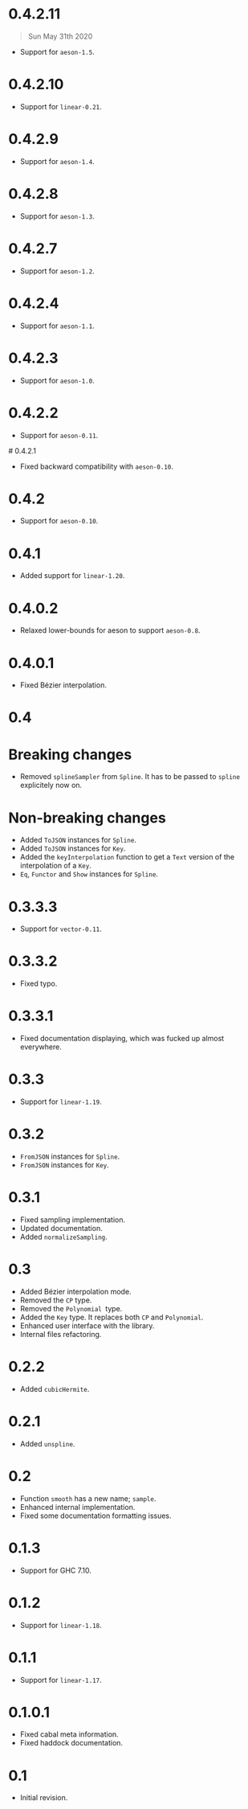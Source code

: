 # 0.4.2.11

> Sun May 31th 2020

- Support for `aeson-1.5`.

# 0.4.2.10

- Support for `linear-0.21`.

# 0.4.2.9

- Support for `aeson-1.4`.

# 0.4.2.8

- Support for `aeson-1.3`.

# 0.4.2.7

- Support for `aeson-1.2`.

# 0.4.2.4

- Support for `aeson-1.1`.

# 0.4.2.3

- Support for `aeson-1.0`.

# 0.4.2.2

- Support for `aeson-0.11`.

# 0.4.2.1

- Fixed backward compatibility with `aeson-0.10`.

# 0.4.2

- Support for `aeson-0.10`.

# 0.4.1

- Added support for `linear-1.20`.

# 0.4.0.2

- Relaxed lower-bounds for aeson to support `aeson-0.8`.

# 0.4.0.1

- Fixed Bézier interpolation.

# 0.4

# Breaking changes

- Removed `splineSampler` from `Spline`. It has to be passed to `spline`
  explicitely now on.

# Non-breaking changes

- Added `ToJSON` instances for `Spline`.
- Added `ToJSON` instances for `Key`.
- Added the `keyInterpolation` function to get a `Text` version of the
  interpolation of a `Key`.
- `Eq`, `Functor` and `Show` instances for `Spline`.

# 0.3.3.3

- Support for `vector-0.11`.

# 0.3.3.2

- Fixed typo.

# 0.3.3.1

- Fixed documentation displaying, which was fucked up almost everywhere.

# 0.3.3

- Support for `linear-1.19`.

# 0.3.2

- `FromJSON` instances for `Spline`.
- `FromJSON` instances for `Key`.

# 0.3.1

- Fixed sampling implementation.
- Updated documentation.
- Added `normalizeSampling`.

# 0.3

- Added Bézier interpolation mode.
- Removed the `CP` type.
- Removed the `Polynomial `type.
- Added the `Key` type. It replaces both `CP` and `Polynomial`.
- Enhanced user interface with the library.
- Internal files refactoring.

# 0.2.2

- Added `cubicHermite`.

# 0.2.1

- Added `unspline`.

# 0.2

- Function `smooth` has a new name; `sample`.
- Enhanced internal implementation.
- Fixed some documentation formatting issues.

# 0.1.3

- Support for GHC 7.10.

# 0.1.2

- Support for `linear-1.18`.

# 0.1.1

- Support for `linear-1.17`.

# 0.1.0.1

- Fixed cabal meta information.
- Fixed haddock documentation.

# 0.1

- Initial revision.
